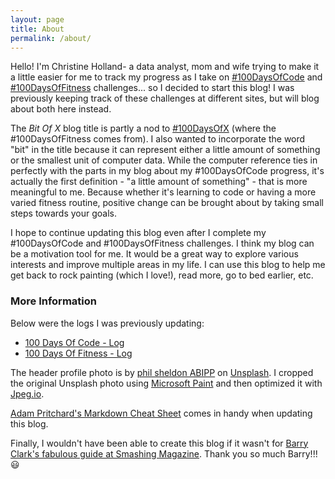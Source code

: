 ```yaml
---
layout: page
title: About
permalink: /about/
---
```


Hello! I'm Christine Holland- a data analyst, mom and wife trying to make it a little easier for me to track my progress as I take on [#100DaysOfCode](https://www.100daysofcode.com/) and [#100DaysOfFitness](https://twitter.com/search?f=tweets&q=%23100DaysOfFitness&src=typd) challenges... so I decided to start this blog! I was previously keeping track of these challenges at different sites, but will blog about both here instead.

The *Bit Of X* blog title is partly a nod to [#100DaysOfX](https://www.100daysofx.com/) (where the #100DaysOfFitness comes from). I also wanted to incorporate the word "bit" in the title because it can represent either a little amount of something or the smallest unit of computer data. While the computer reference ties in perfectly with the parts in my blog about my #100DaysOfCode progress, it's actually the first definition - "a little amount of something" - that is more meaningful to me. Because whether it's learning to code or having a more varied fitness routine, positive change can be brought about by taking small steps towards your goals.

I hope to continue updating this blog even after I complete my #100DaysOfCode and #100DaysOfFitness challenges. I think my blog can be a motivation tool for me. It would be a great way to explore various interests and improve multiple areas in my life. I can use this blog to help me get back to rock painting (which I love!), read more, go to bed earlier, etc.

### More Information

Below were the logs I was previously updating:
* [100 Days Of Code - Log](https://github.com/webdevholland/100-days-of-code/blob/master/log.md#100-days-of-code---log)
* [100 Days Of Fitness - Log](https://docs.google.com/document/d/11T8-AI0RzqrGjwh-CO2cs4mVpR3vsYsXwRTe9I3CGDc/edit?usp=sharing)

The header profile photo is by [phil sheldon ABIPP](https://unsplash.com/@sploshd?utm_source=unsplash&utm_medium=referral&utm_content=creditCopyText) on [Unsplash](https://unsplash.com/photos/Xpihv46a5bc). I cropped the original Unsplash photo using [Microsoft Paint](https://en.wikipedia.org/wiki/Microsoft_Paint) and then optimized it with [Jpeg.io](https://www.jpeg.io/).

[Adam Pritchard's Markdown Cheat Sheet](https://github.com/adam-p/markdown-here/wiki/Markdown-Cheatsheet) comes in handy when updating this blog.

Finally, I wouldn't have been able to create this blog if it wasn't for [Barry Clark's fabulous guide at Smashing Magazine](https://www.smashingmagazine.com/2014/08/build-blog-jekyll-github-pages/). Thank you so much Barry!!! :smiley:

<!--- ### Contact me --->

<!--- [email@domain.com](mailto:email@domain.com) --->
